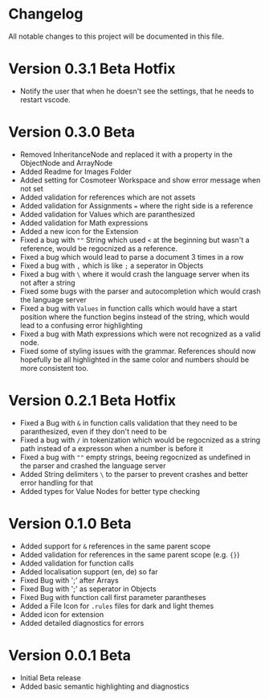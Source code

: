 # Changelog

All notable changes to this project will be documented in this file.

# Version 0.3.1 Beta Hotfix
-   Notify the user that when he doesn't see the settings, that he needs to restart vscode.

# Version 0.3.0 Beta
-   Removed InheritanceNode and replaced it with a property in the ObjectNode and ArrayNode
-   Added Readme for Images Folder
-   Added setting for Cosmoteer Workspace and show error message when not set
-   Added validation for references which are not assets
-   Added validation for Assignments `=`  where the right side is a reference
-   Added validation for Values which are paranthesized
-   Added validation for Math expressions
-   Added a new icon for the Extension
-   Fixed a bug with `""` String which used `<` at the beginning but wasn't a reference, would be regocnized as a reference.
-   Fixed a bug which would lead to parse a document 3 times in a row
-   Fixed a bug with `,` which is like `;` a seperator in Objects
-   Fixed a bug with `\` where it would crash the language server when its not after a string
-   Fixed some bugs with the parser and autocompletion which would crash the language server
-   Fixed a bug with `Values` in function calls which would have a start position where the function begins instead of the string, which would lead to a confusing error highlighting
-   Fixed a bug with Math expressions which were not recognized as a valid node.
-   Fixed some of styling issues with the grammar. References should now hopefully be all highlighted in the same color and numbers should be more consistent too.


# Version 0.2.1 Beta Hotfix
-   Fixed a Bug with `&` in function calls validation that they need to be paranthesized, even if they don't need to be
-   Fixed a bug with `/` in tokenization which would be regocnized as a string path instead of a expresson when a number is before it
-   Fixed a bug with `""` empty strings, beeing regocnized as undefined in the parser and crashed the language server
-   Added String delimiters `\` to the parser to prevent crashes and better error handling for that
-   Added types for Value Nodes for better type checking

# Version 0.1.0 Beta
-   Added support for `&` references in the same parent scope
-  	Added validation for references in the same parent scope (e.g. `{}`)
-   Added validation for function calls
-   Added localisation support (en, de) so far
-   Fixed Bug with ';' after Arrays
-   Fixed Bug with ';' as seperator in Objects
-   Fixed Bug with function call first parameter parantheses
-   Added a File Icon for `.rules` files for dark and light themes
-   Added icon for extension
-   Added detailed diagnostics for errors

# Version 0.0.1 Beta

-   Initial Beta release
-   Added basic semantic highlighting and diagnostics
